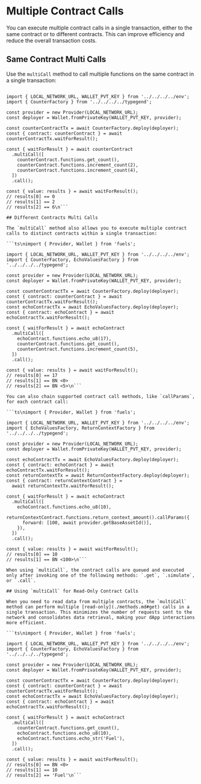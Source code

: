 # Multiple Contract Calls

<!-- This section should explain making multiple contract calls -->
<!-- calls:example:start -->

You can execute multiple contract calls in a single transaction, either to the same contract or to different contracts. This can improve efficiency and reduce the overall transaction costs.

<!-- calls:example:end -->

## Same Contract Multi Calls

<!-- This section should explain how make multiple calls with the SDK -->
<!-- multicall:example:start -->

Use the `multiCall` method to call multiple functions on the same contract in a single transaction:

<!-- multicall:example:end -->

```ts\nimport { Provider, Wallet } from 'fuels';

import { LOCAL_NETWORK_URL, WALLET_PVT_KEY } from '../../../../env';
import { CounterFactory } from '../../../../typegend';

const provider = new Provider(LOCAL_NETWORK_URL);
const deployer = Wallet.fromPrivateKey(WALLET_PVT_KEY, provider);

const counterContractTx = await CounterFactory.deploy(deployer);
const { contract: counterContract } = await counterContractTx.waitForResult();

const { waitForResult } = await counterContract
  .multiCall([
    counterContract.functions.get_count(),
    counterContract.functions.increment_count(2),
    counterContract.functions.increment_count(4),
  ])
  .call();

const { value: results } = await waitForResult();
// results[0] == 0
// results[1] == 2
// results[2] == 6\n```

## Different Contracts Multi Calls

The `multiCall` method also allows you to execute multiple contract calls to distinct contracts within a single transaction:

```ts\nimport { Provider, Wallet } from 'fuels';

import { LOCAL_NETWORK_URL, WALLET_PVT_KEY } from '../../../../env';
import { CounterFactory, EchoValuesFactory } from '../../../../typegend';

const provider = new Provider(LOCAL_NETWORK_URL);
const deployer = Wallet.fromPrivateKey(WALLET_PVT_KEY, provider);

const counterContractTx = await CounterFactory.deploy(deployer);
const { contract: counterContract } = await counterContractTx.waitForResult();
const echoContractTx = await EchoValuesFactory.deploy(deployer);
const { contract: echoContract } = await echoContractTx.waitForResult();

const { waitForResult } = await echoContract
  .multiCall([
    echoContract.functions.echo_u8(17),
    counterContract.functions.get_count(),
    counterContract.functions.increment_count(5),
  ])
  .call();

const { value: results } = await waitForResult();
// results[0] == 17
// results[1] == BN <0>
// results[2] == BN <5>\n```

You can also chain supported contract call methods, like `callParams`, for each contract call:

```ts\nimport { Provider, Wallet } from 'fuels';

import { LOCAL_NETWORK_URL, WALLET_PVT_KEY } from '../../../../env';
import { EchoValuesFactory, ReturnContextFactory } from '../../../../typegend';

const provider = new Provider(LOCAL_NETWORK_URL);
const deployer = Wallet.fromPrivateKey(WALLET_PVT_KEY, provider);

const echoContractTx = await EchoValuesFactory.deploy(deployer);
const { contract: echoContract } = await echoContractTx.waitForResult();
const returnContextTx = await ReturnContextFactory.deploy(deployer);
const { contract: returnContextContract } =
  await returnContextTx.waitForResult();

const { waitForResult } = await echoContract
  .multiCall([
    echoContract.functions.echo_u8(10),
    returnContextContract.functions.return_context_amount().callParams({
      forward: [100, await provider.getBaseAssetId()],
    }),
  ])
  .call();

const { value: results } = await waitForResult();
// results[0] == 10
// results[1] == BN <100>\n```

When using `multiCall`, the contract calls are queued and executed only after invoking one of the following methods: `.get`, `.simulate`, or `.call`.

## Using `multiCall` for Read-Only Contract Calls

When you need to read data from multiple contracts, the `multiCall` method can perform multiple [read-only](./methods.md#get) calls in a single transaction. This minimizes the number of requests sent to the network and consolidates data retrieval, making your dApp interactions more efficient.

```ts\nimport { Provider, Wallet } from 'fuels';

import { LOCAL_NETWORK_URL, WALLET_PVT_KEY } from '../../../../env';
import { CounterFactory, EchoValuesFactory } from '../../../../typegend';

const provider = new Provider(LOCAL_NETWORK_URL);
const deployer = Wallet.fromPrivateKey(WALLET_PVT_KEY, provider);

const counterContractTx = await CounterFactory.deploy(deployer);
const { contract: counterContract } = await counterContractTx.waitForResult();
const echoContractTx = await EchoValuesFactory.deploy(deployer);
const { contract: echoContract } = await echoContractTx.waitForResult();

const { waitForResult } = await echoContract
  .multiCall([
    counterContract.functions.get_count(),
    echoContract.functions.echo_u8(10),
    echoContract.functions.echo_str('Fuel'),
  ])
  .call();

const { value: results } = await waitForResult();
// results[0] == BN <0>
// results[1] == 10
// results[2] == 'Fuel'\n```

